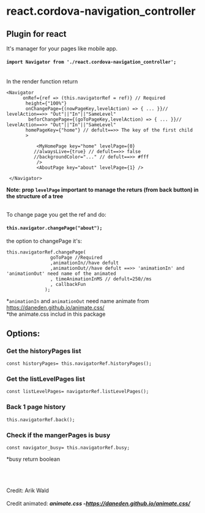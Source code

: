 # react.cordova-navigation_controller

## Plugin for react
It's manager for your pages like mobile app.<br>

#### `import Navigator from './react.cordova-navigation_controller';`

<br>
In the render function return

 ```
 <Navigator
       onRef={ref => (this.navigatorRef = ref)} // Required
        height={"100%"}
        onChangePage={(nowPageKey,levelAction) => { ... }}// levelAction==>> "Out"||"In"||"SameLevel"  
         beforChangePage={(goToPageKey,levelAction) => { ... }}// levelAction==>> "Out"||"In"||"SameLevel"    
        homePageKey={"home"} // defult==>> The key of the first child
        >

            <MyHomePage key="home" levelPage={0} 
           //alwaysLive={true} // defult==>> false
           //backgroundColor="..." // defult==>> #fff
            />   
            <AboutPage key="about" levelPage={1} />
  
  </Navigator>
```
**Note: prop `levelPage` important to manage the returs (from back button) in the structure of a tree**<br><br>

To change page you get the ref and do:
#### `this.navigator.changePage("about");` 
the option to changePage it's:
```
this.navigatorRef.changePage(
                goToPage //Required
                ,animationIn//have defult
                ,animationOut//have defult ==>> 'animationIn' and 'animationOut' need name of the animated
                , timeAnimationInMS // defult=250//ms
                , callbackFun
              );
```
*`animationIn` and `animationOut` need name animate from https://daneden.github.io/animate.css/  <br> 
*the animate.css includ in this package

## Options:

### Get the historyPages list
```
const historyPages= this.navigatorRef.historyPages();
```

### Get the listLevelPages list
```
const listLevelPages= navigatorRef.listLevelPages();
```
### Back 1 page history
```
this.navigatorRef.back();
```

### Check if the mangerPages is busy 
```
const navigator_busy= this.navigatorRef.busy;
```
*busy return boolean  
<br><br><br>


Credit:
Arik Wald
<br><br>
Credit animated:
 ***animate.css -https://daneden.github.io/animate.css/***
